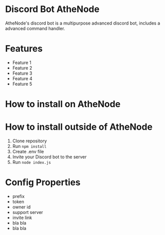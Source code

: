 # Discord Bot AtheNode
AtheNode's discord bot is a multipurpose advanced discord bot, includes a advanced command handler.

# Features
- Feature 1
- Feature 2
- Feature 3
- Feature 4
- Feature 5

# How to install on AtheNode

# How to install outside of AtheNode
1) Clone repository
2) Run `npm install`
3) Create .env file
4) Invite your Discord bot to the server
5) Run `node index.js`

# Config Properties 
- prefix
- token
- owner id
- support server
- invite link
- bla bla
- bla bla

